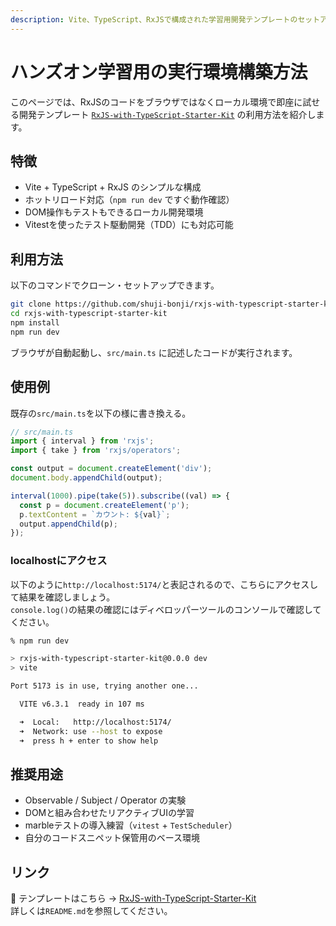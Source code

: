 ```yaml
---
description: Vite、TypeScript、RxJSで構成された学習用開発テンプレートのセットアップ方法を紹介します。ホットリロード対応でブラウザ上でのコード実験やDOM操作、Vitestを使ったテスト駆動開発にも最適な環境です。
---
```


# ハンズオン学習用の実行環境構築方法

このページでは、RxJSのコードをブラウザではなくローカル環境で即座に試せる開発テンプレート [`RxJS-with-TypeScript-Starter-Kit`](https://github.com/shuji-bonji/rxjs-with-typescript-starter-kit) の利用方法を紹介します。

## 特徴

- Vite + TypeScript + RxJS のシンプルな構成
- ホットリロード対応（`npm run dev` ですぐ動作確認）
- DOM操作もテストもできるローカル開発環境
- Vitestを使ったテスト駆動開発（TDD）にも対応可能

## 利用方法

以下のコマンドでクローン・セットアップできます。

```bash
git clone https://github.com/shuji-bonji/rxjs-with-typescript-starter-kit.git
cd rxjs-with-typescript-starter-kit
npm install
npm run dev
```

ブラウザが自動起動し、`src/main.ts` に記述したコードが実行されます。

## 使用例

既存の`src/main.ts`を以下の様に書き換える。

```ts
// src/main.ts
import { interval } from 'rxjs';
import { take } from 'rxjs/operators';

const output = document.createElement('div');
document.body.appendChild(output);

interval(1000).pipe(take(5)).subscribe((val) => {
  const p = document.createElement('p');
  p.textContent = `カウント: ${val}`;
  output.appendChild(p);
});
```
### localhostにアクセス
以下のように`http://localhost:5174/`と表記されるので、こちらにアクセスして結果を確認しましょう。  
`console.log()`の結果の確認にはディベロッパーツールのコンソールで確認してください。

```sh
% npm run dev

> rxjs-with-typescript-starter-kit@0.0.0 dev
> vite

Port 5173 is in use, trying another one...

  VITE v6.3.1  ready in 107 ms

  ➜  Local:   http://localhost:5174/
  ➜  Network: use --host to expose
  ➜  press h + enter to show help
```

## 推奨用途

- Observable / Subject / Operator の実験
- DOMと組み合わせたリアクティブUIの学習
- marbleテストの導入練習（`vitest` + `TestScheduler`）
- 自分のコードスニペット保管用のベース環境

## リンク

🔗 テンプレートはこちら → [RxJS-with-TypeScript-Starter-Kit](https://github.com/shuji-bonji/rxjs-with-typescript-starter-kit)  
詳しくは`README.md`を参照してください。